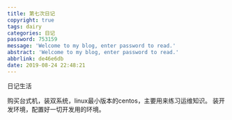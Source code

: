 ```yaml
---
title: 第七次日记
copyright: true
tags: dairy
categories: 日记
password: 753159
message: 'Welcome to my blog, enter password to read.'
abstract: 'Welcome to my blog, enter password to read.'
abbrlink: de46e6db
date: 2019-08-24 22:48:21
---
```

日记生活
<!--more-->
购买台式机，装双系统，linux最小版本的centos，主要用来练习运维知识。
装开发环境，配置好一切开发用的环境。


